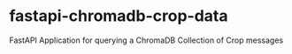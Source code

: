 # fastapi-chromadb-crop-data
 FastAPI Application for querying a ChromaDB Collection of Crop messages
